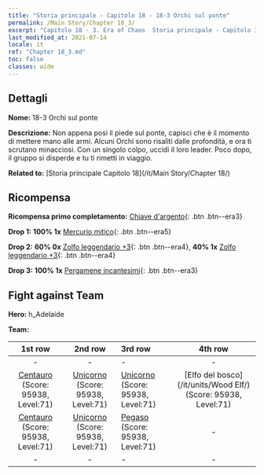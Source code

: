 ```yaml
---
title: "Storia principale - Capitolo 18 - 18-3 Orchi sul ponte"
permalink: /Main Story/Chapter 18_3/
excerpt: "Capitolo 18 - 3. Era of Chaos  Storia principale - Capitolo 18_3. 18-3 Orchi sul ponte"
last_modified_at: 2021-07-14
locale: it
ref: "Chapter 18_3.md"
toc: false
classes: wide
---
```


## Dettagli

 **Nome:** 18-3 Orchi sul ponte

 **Descrizione:** Non appena posi il piede sul ponte, capisci che è il momento di mettere mano alle armi. Alcuni Orchi sono risaliti dalle profondità, e ora ti scrutano minacciosi. Con un singolo colpo, uccidi il loro leader. Poco dopo, il gruppo si disperde e tu ti rimetti in viaggio.

 **Related to:** [Storia principale Capitolo 18](/it/Main Story/Chapter 18/)

## Ricompensa

 **Ricompensa primo completamento:** [Chiave d'argento](/ItemsIT/con_693/){: .btn .btn--era3}

 **Drop 1:** **100% 1x** [Mercurio mitico](/ItemsIT/mat_63/){: .btn .btn--era5}

 **Drop 2:** **60% 0x** [Zolfo leggendario +3](/ItemsIT/mat_57/){: .btn .btn--era4}, **40% 1x** [Zolfo leggendario +3](/ItemsIT/mat_57/){: .btn .btn--era4}

 **Drop 3:** **100% 1x** [Pergamene incantesimi](/ItemsIT/con_694/){: .btn .btn--era3}


## Fight against Team
 **Hero:** h_Adelaide

 **Team:**


  | 1st row | 2nd row | 3rd row | 4th row |
  |:----:|:----:|:----|:----:|
  | - | - | - | - |
  | [Centauro](/it/units/Centaur/) (Score: 95938, Level:71)  | [Unicorno](/it/units/Unicorn/) (Score: 95938, Level:71)  | [Unicorno](/it/units/Unicorn/) (Score: 95938, Level:71)  | [Elfo del bosco](/it/units/Wood Elf/) (Score: 95938, Level:71)  |
  | [Centauro](/it/units/Centaur/) (Score: 95938, Level:71)  | [Unicorno](/it/units/Unicorn/) (Score: 95938, Level:71)  | [Pegaso](/it/units/Pegasus/) (Score: 95938, Level:71)  | - |
  | - | - | - | - |


